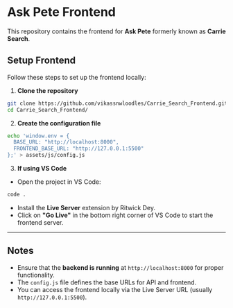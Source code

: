 # Ask Pete Frontend

This repository contains the frontend for **Ask Pete** formerly known as **Carrie Search**.

## Setup Frontend

Follow these steps to set up the frontend locally:

1. **Clone the repository**
```bash
git clone https://github.com/vikassnwloodles/Carrie_Search_Frontend.git
cd Carrie_Search_Frontend/
````

2. **Create the configuration file**

```bash
echo 'window.env = {
  BASE_URL: "http://localhost:8000",
  FRONTEND_BASE_URL: "http://127.0.0.1:5500"
};' > assets/js/config.js
```

3. **If using VS Code**

* Open the project in VS Code:

```bash
code .
```

* Install the **Live Server** extension by Ritwick Dey.
* Click on **"Go Live"** in the bottom right corner of VS Code to start the frontend server.

---

## Notes

* Ensure that the **backend is running** at `http://localhost:8000` for proper functionality.
* The `config.js` file defines the base URLs for API and frontend.
* You can access the frontend locally via the Live Server URL (usually `http://127.0.0.1:5500`).
